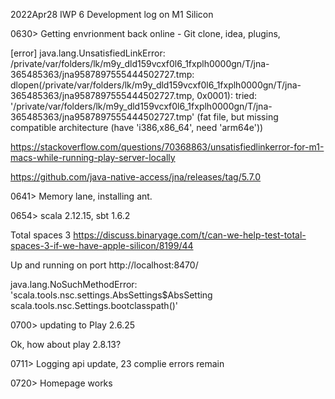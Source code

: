 2022Apr28 IWP 6 Development log on M1 Silicon

0630> Getting envrionment back online - Git clone, idea, plugins, 

[error] java.lang.UnsatisfiedLinkError: /private/var/folders/lk/m9y_dld159vcxf0l6_1fxplh0000gn/T/jna-365485363/jna9587897555444502727.tmp: dlopen(/private/var/folders/lk/m9y_dld159vcxf0l6_1fxplh0000gn/T/jna-365485363/jna9587897555444502727.tmp, 0x0001): tried: '/private/var/folders/lk/m9y_dld159vcxf0l6_1fxplh0000gn/T/jna-365485363/jna9587897555444502727.tmp' (fat file, but missing compatible architecture (have 'i386,x86_64', need 'arm64e'))


https://stackoverflow.com/questions/70368863/unsatisfiedlinkerror-for-m1-macs-while-running-play-server-locally

https://github.com/java-native-access/jna/releases/tag/5.7.0

0641> Memory lane, installing ant. 

0654> scala 2.12.15,  sbt 1.6.2

Total spaces 3 
https://discuss.binaryage.com/t/can-we-help-test-total-spaces-3-if-we-have-apple-silicon/8199/44

Up and running on port http://localhost:8470/

java.lang.NoSuchMethodError: 'scala.tools.nsc.settings.AbsSettings$AbsSetting scala.tools.nsc.Settings.bootclasspath()'


0700> updating to Play 2.6.25

Ok, how about play 2.8.13?

0711> Logging api update, 23 complie errors remain

0720> Homepage works



